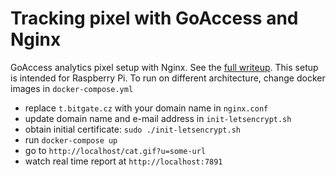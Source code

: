 # Tracking pixel with GoAccess and Nginx

GoAccess analytics pixel setup with Nginx. See the [full writeup](https://blog.bitgate.cz/static-site-analytics-with-nginx-goaccess-no-js/). This setup is intended for Raspberry Pi. To run on different architecture, change docker images in `docker-compose.yml`

- replace `t.bitgate.cz` with your domain name in `nginx.conf`
- update domain name and e-mail address in `init-letsencrypt.sh`
- obtain initial certificate: `sudo ./init-letsencrypt.sh`
- run `docker-compose up`
- go to `http://localhost/cat.gif?u=some-url`
- watch real time report at `http://localhost:7891`
